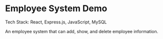 # Employee System Demo

Tech Stack: React, Express.js, JavaScript, MySQL

An employee system that can add, show, and delete employee information.

